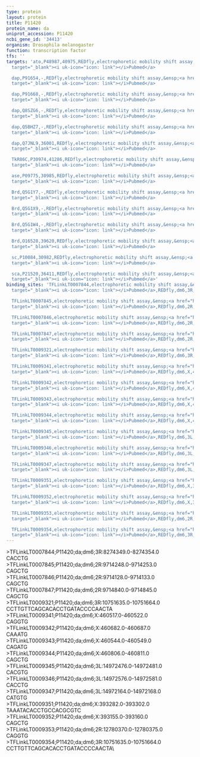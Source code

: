 ```yaml
---
type: protein
layout: protein
title: P11420
protein_name: da
uniprot_accession: P11420
ncbi_gene_id: '34413'
organism: Drosophila melanogaster
function: transcription factor
tfs: ''
targets: 'ato,P48987,40975,REDfly,electrophoretic mobility shift assay,&ensp;<a href="https://www.ncbi.nlm.nih.gov/pubmed/?term=15525530%5Buid%5D"
  target="_blank"><i uk-icon="icon: link"></i>Pubmed</a>

  dap,P91654,-,REDfly,electrophoretic mobility shift assay,&ensp;<a href="https://www.ncbi.nlm.nih.gov/pubmed/?term=17296729%5Buid%5D"
  target="_blank"><i uk-icon="icon: link"></i>Pubmed</a>

  dap,P91668,-,REDfly,electrophoretic mobility shift assay,&ensp;<a href="https://www.ncbi.nlm.nih.gov/pubmed/?term=17296729%5Buid%5D"
  target="_blank"><i uk-icon="icon: link"></i>Pubmed</a>

  dap,Q8SZG6,-,REDfly,electrophoretic mobility shift assay,&ensp;<a href="https://www.ncbi.nlm.nih.gov/pubmed/?term=17296729%5Buid%5D"
  target="_blank"><i uk-icon="icon: link"></i>Pubmed</a>

  dap,Q5BHZ7,-,REDfly,electrophoretic mobility shift assay,&ensp;<a href="https://www.ncbi.nlm.nih.gov/pubmed/?term=17296729%5Buid%5D"
  target="_blank"><i uk-icon="icon: link"></i>Pubmed</a>

  dap,Q7JNL9,36001,REDfly,electrophoretic mobility shift assay,&ensp;<a href="https://www.ncbi.nlm.nih.gov/pubmed/?term=17296729%5Buid%5D"
  target="_blank"><i uk-icon="icon: link"></i>Pubmed</a>

  TkR86C,P30974,41286,REDfly,electrophoretic mobility shift assay,&ensp;<a href="https://www.ncbi.nlm.nih.gov/pubmed/?term=7547478%5Buid%5D"
  target="_blank"><i uk-icon="icon: link"></i>Pubmed</a>

  ase,P09775,30985,REDfly,electrophoretic mobility shift assay,&ensp;<a href="https://www.ncbi.nlm.nih.gov/pubmed/?term=8565819%5Buid%5D"
  target="_blank"><i uk-icon="icon: link"></i>Pubmed</a>

  Brd,Q5G1Y7,-,REDfly,electrophoretic mobility shift assay,&ensp;<a href="https://www.ncbi.nlm.nih.gov/pubmed/?term=7958878%5Buid%5D"
  target="_blank"><i uk-icon="icon: link"></i>Pubmed</a>

  Brd,Q5G1X9,-,REDfly,electrophoretic mobility shift assay,&ensp;<a href="https://www.ncbi.nlm.nih.gov/pubmed/?term=7958878%5Buid%5D"
  target="_blank"><i uk-icon="icon: link"></i>Pubmed</a>

  Brd,Q5G1W4,-,REDfly,electrophoretic mobility shift assay,&ensp;<a href="https://www.ncbi.nlm.nih.gov/pubmed/?term=7958878%5Buid%5D"
  target="_blank"><i uk-icon="icon: link"></i>Pubmed</a>

  Brd,O16528,39620,REDfly,electrophoretic mobility shift assay,&ensp;<a href="https://www.ncbi.nlm.nih.gov/pubmed/?term=7958878%5Buid%5D"
  target="_blank"><i uk-icon="icon: link"></i>Pubmed</a>

  sc,P10084,30982,REDfly,electrophoretic mobility shift assay,&ensp;<a href="https://www.ncbi.nlm.nih.gov/pubmed/?term=9649507%5Buid%5D"
  target="_blank"><i uk-icon="icon: link"></i>Pubmed</a>

  sca,P21520,36411,REDfly,electrophoretic mobility shift assay,&ensp;<a href="https://www.ncbi.nlm.nih.gov/pubmed/?term=7958878%5Buid%5D"
  target="_blank"><i uk-icon="icon: link"></i>Pubmed</a>'
binding_sites: 'TFLinkLT0007844,electrophoretic mobility shift assay,&ensp;<a href="https://www.ncbi.nlm.nih.gov/pubmed/?term=15525530%5Buid%5D"
  target="_blank"><i uk-icon="icon: link"></i>Pubmed</a>,REDfly,dm6,3R,8274349,8274354,-

  TFLinkLT0007845,electrophoretic mobility shift assay,&ensp;<a href="https://www.ncbi.nlm.nih.gov/pubmed/?term=17296729%5Buid%5D"
  target="_blank"><i uk-icon="icon: link"></i>Pubmed</a>,REDfly,dm6,2R,9714248,9714253,-

  TFLinkLT0007846,electrophoretic mobility shift assay,&ensp;<a href="https://www.ncbi.nlm.nih.gov/pubmed/?term=17296729%5Buid%5D"
  target="_blank"><i uk-icon="icon: link"></i>Pubmed</a>,REDfly,dm6,2R,9714128,9714133,-

  TFLinkLT0007847,electrophoretic mobility shift assay,&ensp;<a href="https://www.ncbi.nlm.nih.gov/pubmed/?term=17296729%5Buid%5D"
  target="_blank"><i uk-icon="icon: link"></i>Pubmed</a>,REDfly,dm6,2R,9714840,9714845,-

  TFLinkLT0009321,electrophoretic mobility shift assay,&ensp;<a href="https://www.ncbi.nlm.nih.gov/pubmed/?term=7547478%5Buid%5D"
  target="_blank"><i uk-icon="icon: link"></i>Pubmed</a>,REDfly,dm6,3R,10751635,10751664,-

  TFLinkLT0009341,electrophoretic mobility shift assay,&ensp;<a href="https://www.ncbi.nlm.nih.gov/pubmed/?term=8565819%5Buid%5D"
  target="_blank"><i uk-icon="icon: link"></i>Pubmed</a>,REDfly,dm6,X,460517,460522,-

  TFLinkLT0009342,electrophoretic mobility shift assay,&ensp;<a href="https://www.ncbi.nlm.nih.gov/pubmed/?term=8565819%5Buid%5D"
  target="_blank"><i uk-icon="icon: link"></i>Pubmed</a>,REDfly,dm6,X,460682,460687,-

  TFLinkLT0009343,electrophoretic mobility shift assay,&ensp;<a href="https://www.ncbi.nlm.nih.gov/pubmed/?term=8565819%5Buid%5D"
  target="_blank"><i uk-icon="icon: link"></i>Pubmed</a>,REDfly,dm6,X,460544,460549,-

  TFLinkLT0009344,electrophoretic mobility shift assay,&ensp;<a href="https://www.ncbi.nlm.nih.gov/pubmed/?term=8565819%5Buid%5D"
  target="_blank"><i uk-icon="icon: link"></i>Pubmed</a>,REDfly,dm6,X,460806,460811,-

  TFLinkLT0009345,electrophoretic mobility shift assay,&ensp;<a href="https://www.ncbi.nlm.nih.gov/pubmed/?term=7958878%5Buid%5D"
  target="_blank"><i uk-icon="icon: link"></i>Pubmed</a>,REDfly,dm6,3L,14972476,14972481,-

  TFLinkLT0009346,electrophoretic mobility shift assay,&ensp;<a href="https://www.ncbi.nlm.nih.gov/pubmed/?term=7958878%5Buid%5D"
  target="_blank"><i uk-icon="icon: link"></i>Pubmed</a>,REDfly,dm6,3L,14972576,14972581,-

  TFLinkLT0009347,electrophoretic mobility shift assay,&ensp;<a href="https://www.ncbi.nlm.nih.gov/pubmed/?term=7958878%5Buid%5D"
  target="_blank"><i uk-icon="icon: link"></i>Pubmed</a>,REDfly,dm6,3L,14972164,14972168,-

  TFLinkLT0009351,electrophoretic mobility shift assay,&ensp;<a href="https://www.ncbi.nlm.nih.gov/pubmed/?term=9649507%5Buid%5D"
  target="_blank"><i uk-icon="icon: link"></i>Pubmed</a>,REDfly,dm6,X,393282,393302,-

  TFLinkLT0009352,electrophoretic mobility shift assay,&ensp;<a href="https://www.ncbi.nlm.nih.gov/pubmed/?term=9649507%5Buid%5D"
  target="_blank"><i uk-icon="icon: link"></i>Pubmed</a>,REDfly,dm6,X,393155,393160,-

  TFLinkLT0009353,electrophoretic mobility shift assay,&ensp;<a href="https://www.ncbi.nlm.nih.gov/pubmed/?term=7958878%5Buid%5D"
  target="_blank"><i uk-icon="icon: link"></i>Pubmed</a>,REDfly,dm6,2R,12780370,12780375,-

  TFLinkLT0009354,electrophoretic mobility shift assay,&ensp;<a href="https://www.ncbi.nlm.nih.gov/pubmed/?term=7547478%5Buid%5D"
  target="_blank"><i uk-icon="icon: link"></i>Pubmed</a>,REDfly,dm6,3R,10751635,10751664,-'
---
```

\>TFLinkLT0007844;P11420;da;dm6;3R:8274349.0-8274354.0\CACCTG\\>TFLinkLT0007845;P11420;da;dm6;2R:9714248.0-9714253.0\CAGCTG\\>TFLinkLT0007846;P11420;da;dm6;2R:9714128.0-9714133.0\CAGCTG\\>TFLinkLT0007847;P11420;da;dm6;2R:9714840.0-9714845.0\CAGCTG\\>TFLinkLT0009321;P11420;da;dm6;3R:10751635.0-10751664.0\CCTTGTTCAGCACACCTGATACCCCAACTA\\>TFLinkLT0009341;P11420;da;dm6;X:460517.0-460522.0\CAGGTG\\>TFLinkLT0009342;P11420;da;dm6;X:460682.0-460687.0\CAAATG\\>TFLinkLT0009343;P11420;da;dm6;X:460544.0-460549.0\CAGATG\\>TFLinkLT0009344;P11420;da;dm6;X:460806.0-460811.0\CAGCTG\\>TFLinkLT0009345;P11420;da;dm6;3L:14972476.0-14972481.0\CACGTG\\>TFLinkLT0009346;P11420;da;dm6;3L:14972576.0-14972581.0\CACCTG\\>TFLinkLT0009347;P11420;da;dm6;3L:14972164.0-14972168.0\CATGTG\\>TFLinkLT0009351;P11420;da;dm6;X:393282.0-393302.0\TAAATACACCTGCCACGCGTC\\>TFLinkLT0009352;P11420;da;dm6;X:393155.0-393160.0\CAGCTG\\>TFLinkLT0009353;P11420;da;dm6;2R:12780370.0-12780375.0\CAGGTG\\>TFLinkLT0009354;P11420;da;dm6;3R:10751635.0-10751664.0\CCTTGTTCAGCACACCTGATACCCCAACTA\